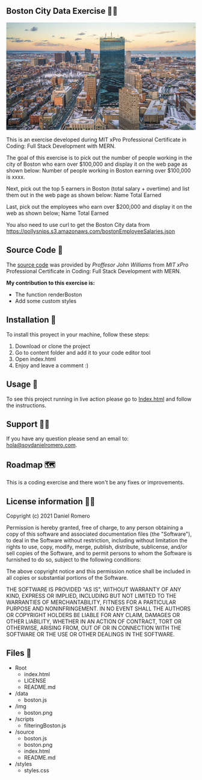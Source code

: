 ## Boston City Data Exercise 👨‍💻
<img src='./img/boston.png'>

This is an exercise developed during MIT xPro Professional Certificate in Coding: Full Stack Development with MERN. 

The goal of this exercise is to pick out the number of people working in the city of Boston who earn over $100,000 and display it on the web page as shown below: 
Number of people working in Boston earning over $100,000 is xxxx.

Next, pick out the top 5 earners in Boston (total salary + overtime) and list them out in the web page as shown below:
Name     Total Earned 

Last, pick out the employees who earn over $200,000 and display it on the web as shown below;
Name     Total Earned 

You also need to use curl to get the Boston City data from https://pollysnips.s3.amazonaws.com/bostonEmployeeSalaries.json

## Source Code 🤖

The [source code](https://github.com/SoyDanielRomero/soydanielromero.github.io/tree/master/projects/3-MIT-BostonExercise/source) was provided by _Proffesor John Williams_ from _MIT xPro_ Professional Certificate in Coding: Full Stack Development with MERN. 

**My contribution to this exercise is:**
- The function renderBoston
- Add some custom styles

## Installation 🔧

To install this proyect in your machine, follow these steps:

1. Download or clone the project
2. Go to content folder and add it to your code editor tool
3. Open index.html
4. Enjoy and leave a comment :)

## Usage 🚀

To see this project running in live action please go to [Index.html](https://soydanielromero.github.io/projects/3-MIT-BostonExercise/index.html) and follow the instructions.

## Support 🦸‍♂️️

If you have any question please send an email to: [hola@soydanielromero.com](mailto:hola@soydanielromero.com).

## Roadmap 🗺

This is a coding exercise and there won't be any fixes or improvements.

## License information 👨‍⚖️

Copyright (c) 2021 Daniel Romero

Permission is hereby granted, free of charge, to any person obtaining a copy
of this software and associated documentation files (the "Software"), to deal
in the Software without restriction, including without limitation the rights
to use, copy, modify, merge, publish, distribute, sublicense, and/or sell
copies of the Software, and to permit persons to whom the Software is
furnished to do so, subject to the following conditions:

The above copyright notice and this permission notice shall be included in all
copies or substantial portions of the Software.

THE SOFTWARE IS PROVIDED "AS IS", WITHOUT WARRANTY OF ANY KIND, EXPRESS OR
IMPLIED, INCLUDING BUT NOT LIMITED TO THE WARRANTIES OF MERCHANTABILITY,
FITNESS FOR A PARTICULAR PURPOSE AND NONINFRINGEMENT. IN NO EVENT SHALL THE
AUTHORS OR COPYRIGHT HOLDERS BE LIABLE FOR ANY CLAIM, DAMAGES OR OTHER
LIABILITY, WHETHER IN AN ACTION OF CONTRACT, TORT OR OTHERWISE, ARISING FROM,
OUT OF OR IN CONNECTION WITH THE SOFTWARE OR THE USE OR OTHER DEALINGS IN THE
SOFTWARE.

## Files 📁

- Root
    - index.html
    - LICENSE
    - README.md
- /data
    - boston.js
- /img
    - boston.png
- /scripts
    - filteringBoston.js
- /source
    - boston.js
    - boston.png
    - index.html
    - README.md
- /styles
    - styles.css